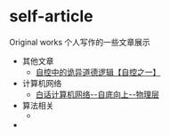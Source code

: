 # self-article
Original works
个人写作的一些文章展示

- 其他文章
    - [自控中的诡异道德逻辑【自控之一】](./其他文章/自控中的诡异道德逻辑【自控之一】.md)
- 计算机网络
    - [白话计算机网络--自底向上--物理层]()
- 算法相关
    - []()
- 
